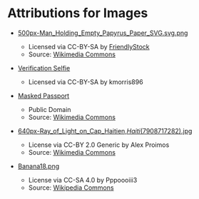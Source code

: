 # Attributions for Images

* [500px-Man_Holding_Empty_Papyrus_Paper_SVG.svg.png](./500px-Man_Holding_Empty_Papyrus_Paper_SVG.svg.png)
  * Licensed via CC-BY-SA by [FriendlyStock](https://commons.wikimedia.org/wiki/User:FriendlyStock)
  * Source: [Wikimedia Commons](https://commons.wikimedia.org/wiki/File:Man_Holding_Empty_Papyrus_Paper_SVG.svg)

* [Verification Selfie](./VerificationSelfie.png)
  * Licensed via CC-BY-SA by kmorris896

* [Masked Passport](./MaskedPassport.jpg)
  * Public Domain
  * Source: [Wikimedia Commons](https://commons.wikimedia.org/wiki/File:Passport_card.jpg)

* [640px-Ray_of_Light_on_Cap_Haitien,_Haiti_(7908717282).jpg](./640px-Ray_of_Light_on_Cap_Haitien,_Haiti_(7908717282).jpg)
  * License via CC-BY 2.0 Generic by Alex Proimos
  * Source: [Wikimedia Commons](https://commons.wikimedia.org/wiki/File:Ray_of_Light_on_Cap_Haitien,_Haiti_(7908717282).jpg)

* [Banana18.png](./Banana18.png)
  * License via CC-SA 4.0 by Pppoooiii3
  * Source: [Wikipedia Commons](https://commons.wikimedia.org/wiki/File:Banana18.png)
  